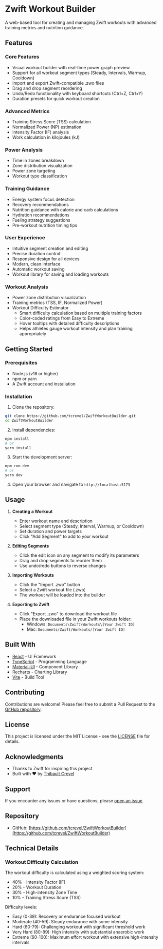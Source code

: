 # Zwift Workout Builder

A web-based tool for creating and managing Zwift workouts with advanced training metrics and nutrition guidance.

## Features

### Core Features
- Visual workout builder with real-time power graph preview
- Support for all workout segment types (Steady, Intervals, Warmup, Cooldown)
- Import and export Zwift-compatible .zwo files
- Drag and drop segment reordering
- Undo/Redo functionality with keyboard shortcuts (Ctrl+Z, Ctrl+Y)
- Duration presets for quick workout creation

### Advanced Metrics
- Training Stress Score (TSS) calculation
- Normalized Power (NP) estimation
- Intensity Factor (IF) analysis
- Work calculation in kilojoules (kJ)

### Power Analysis
- Time in zones breakdown
- Zone distribution visualization
- Power zone targeting
- Workout type classification

### Training Guidance
- Energy system focus detection
- Recovery recommendations
- Nutrition guidance with calorie and carb calculations
- Hydration recommendations
- Fueling strategy suggestions
- Pre-workout nutrition timing tips

### User Experience
- Intuitive segment creation and editing
- Precise duration control
- Responsive design for all devices
- Modern, clean interface
- Automatic workout saving
- Workout library for saving and loading workouts

### Workout Analysis
- Power zone distribution visualization
- Training metrics (TSS, IF, Normalized Power)
- Workout Difficulty Estimator
  - Smart difficulty calculation based on multiple training factors
  - Color-coded ratings from Easy to Extreme
  - Hover tooltips with detailed difficulty descriptions
  - Helps athletes gauge workout intensity and plan training appropriately

## Getting Started

### Prerequisites

- Node.js (v18 or higher)
- npm or yarn
- A Zwift account and installation

### Installation

1. Clone the repository:

```bash
git clone https://github.com/tcrevel/ZwiftWorkoutBuilder.git
cd ZwiftWorkoutBuilder
```

2. Install dependencies:

```bash
npm install
# or
yarn install
```

3. Start the development server:

```bash
npm run dev
# or
yarn dev
```

4. Open your browser and navigate to `http://localhost:5173`

## Usage

1. **Creating a Workout**
   - Enter workout name and description
   - Select segment type (Steady, Interval, Warmup, or Cooldown)
   - Set duration and power targets
   - Click "Add Segment" to add to your workout

2. **Editing Segments**
   - Click the edit icon on any segment to modify its parameters
   - Drag and drop segments to reorder them
   - Use undo/redo buttons to reverse changes

3. **Importing Workouts**
   - Click the "Import .zwo" button
   - Select a Zwift workout file (.zwo)
   - The workout will be loaded into the builder

4. **Exporting to Zwift**
   - Click "Export .zwo" to download the workout file
   - Place the downloaded file in your Zwift workouts folder:
     - Windows: `Documents\Zwift\Workouts\[Your Zwift ID]`
     - Mac: `Documents/Zwift/Workouts/[Your Zwift ID]`

## Built With

- [React](https://reactjs.org/) - UI Framework
- [TypeScript](https://www.typescriptlang.org/) - Programming Language
- [Material-UI](https://mui.com/) - Component Library
- [Recharts](https://recharts.org/) - Charting Library
- [Vite](https://vitejs.dev/) - Build Tool

## Contributing

Contributions are welcome! Please feel free to submit a Pull Request to the [GitHub repository](https://github.com/tcrevel/ZwiftWorkoutBuilder).

## License

This project is licensed under the MIT License - see the [LICENSE](LICENSE) file for details.

## Acknowledgments

- Thanks to Zwift for inspiring this project
- Built with ❤️ by [Thibault Crevel](https://github.com/tcrevel)

## Support

If you encounter any issues or have questions, please [open an issue](https://github.com/tcrevel/ZwiftWorkoutBuilder/issues).

## Repository

- GitHub: [https://github.com/tcrevel/ZwiftWorkoutBuilder](https://github.com/tcrevel/ZwiftWorkoutBuilder)

## Technical Details

### Workout Difficulty Calculation
The workout difficulty is calculated using a weighted scoring system:
- 40% - Intensity Factor (IF)
- 20% - Workout Duration
- 30% - High-intensity Zone Time
- 10% - Training Stress Score (TSS)

Difficulty levels:
- Easy (0-39): Recovery or endurance focused workout
- Moderate (40-59): Steady endurance with some intensity
- Hard (60-79): Challenging workout with significant threshold work
- Very Hard (80-89): High intensity with substantial anaerobic work
- Extreme (90-100): Maximum effort workout with extensive high-intensity intervals
